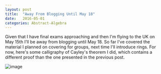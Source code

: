 ```yaml
---
layout: post
title:  "Away From Blogging Until May 18"
date:   2016-05-01
categories: Abstract-Algebra
---
```


Given that I have final exams approaching and then I'm flying to the UK on May 15th I'll be away from blogging until May 18. So far I've covered the material I planned on covering for groups, next time I'll introduce rings. For now, here's some calligraphy of Cayley's theorem I did, which contains a different proof than the one presented in the previous post.  

![image](http://i.imgur.com/Ooet0VI.jpg)

